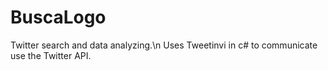 # BuscaLogo
Twitter search and data analyzing.\n
Uses Tweetinvi in c# to communicate use the Twitter API.
